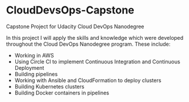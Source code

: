 # CloudDevsOps-Capstone
Capstone Project for Udacity Cloud DevOps Nanodegree

In this project I will apply the skills and knowledge which were developed throughout the Cloud DevOps Nanodegree program. These include:

- Working in AWS
- Using Circle CI to implement Continuous Integration and Continuous Deployment
- Building pipelines
- Working with Ansible and CloudFormation to deploy clusters
- Building Kubernetes clusters
- Building Docker containers in pipelines
